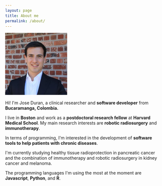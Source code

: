 ```yaml
---
layout: page
title: About me
permalink: /about/
---
```


<div class="img-centered">
	<img class="img-centered" src="/assets/jose.jpg" alt="Drawing" class = "rounded-image" style="width: 200px;"/>
</div>
<!-- <img class="img-centered" src="/assets/jose.jpg" alt="Drawing" class = "rounded-image" style="width: 200px;"/> -->

Hi! I'm Jose Duran, a clinical researcher and **software developer** from **Bucaramanga, Colombia.**

I live in **Boston** and work as a **postdoctoral research fellow** at **Harvard Medical School**. My main research interests are **robotic radiosurgery** and **immunotherapy**.

In terms of programming, I'm interested in the development of **software tools to help patients with chronic diseases**. 

I'm currently studying healthy tissue radioprotection in pancreatic cancer and the combination of immunotherapy and robotic radiosurgery in kidney cancer and melanoma.

The programming languages I'm using the most at the moment are **Javascript**, **Python**, and **R**.

<!-- <iframe src="https://www.google.com/maps/d/embed?mid=1NFL1bq4m6VRavNoUhXLu7T5oQ3s09SyS" width="100%" height="480"></iframe> -->